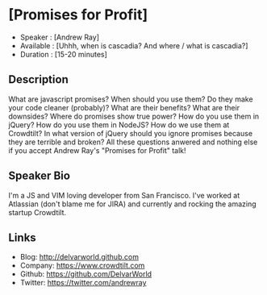 [Promises for Profit]
========================

* Speaker   : [Andrew Ray]
* Available : [Uhhh, when is cascadia? And where / what is cascadia?]
* Duration  : [15-20 minutes]

Description
-----------

What are javascript promises? When should you use them? Do they make your code
cleaner (probably)? What are their benefits? What are their downsides? Where do
promises show true power? How do you use them in jQuery? How do you use them in
NodeJS? How do we use them at Crowdtilt? In what version of jQuery should you
ignore promises because they are terrible and broken? All these questions
anwered and nothing else if you accept Andrew Ray's "Promises for Profit" talk!

Speaker Bio
-----------

I'm a JS and VIM loving developer from San Francisco. I've worked at
Atlassian (don't blame me for JIRA) and currently and rocking the amazing
startup Crowdtilt.

Links
-----

* Blog: http://delvarworld.github.com
* Company: https://www.crowdtilt.com
* Github: https://github.com/DelvarWorld
* Twitter: https://twitter.com/andrewray
